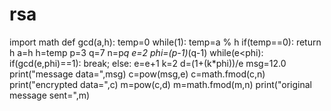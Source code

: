# rsa
import math
def gcd(a,h):
    temp=0
    while(1):
        temp=a % h
        if(temp==0):
            return h
        a=h
        h=temp
p=3
q=7
n=p*q
e=2
phi=(p-1)*(q-1)
while(e<phi):
    if(gcd(e,phi)==1):
        break;
    else:
        e=e+1
k=2
d=(1+(k*phi))/e
msg=12.0
print("message data=",msg)
c=pow(msg,e)
c=math.fmod(c,n)
print("encrypted data=",c)
m=pow(c,d)
m=math.fmod(m,n)
print("original message sent=",m)

